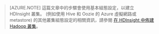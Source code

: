 
> [AZURE.NOTE] 這篇文章中的步驟會使用基本組態設定，以建立 HDInsight 叢集。 (例如使用 Hive 和 Oozie 的 Azure 虛擬網路或 metastore) 的其他叢集組態設定的相關資訊，請參閱 [在 HDInsight 中佈建 Hadoop 叢集](../articles/hdinsight/hdinsight-provision-clusters.md)。


